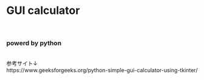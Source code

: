 <h1>GUI calculator</h1><br>
<h3>powerd by python</h3><br>
参考サイト↓<br>
https://www.geeksforgeeks.org/python-simple-gui-calculator-using-tkinter/